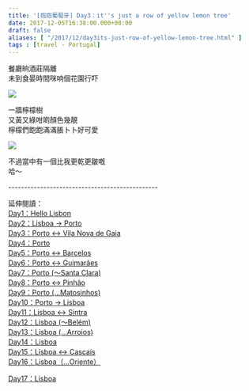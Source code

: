 ```yaml
---
title: '[抱抱葡萄牙] Day3：it''s just a row of yellow lemon tree'
date: 2017-12-05T16:38:00.000+08:00
draft: false
aliases: [ "/2017/12/day3its-just-row-of-yellow-lemon-tree.html" ]
tags : [travel - Portugal]
---
```


餐廳晌酒莊隔離  
未到食晏時間咪响個花園行吓  

[![](https://c1.staticflickr.com/5/4580/38594340566_d3bc2ca8d5_z.jpg)](https://c1.staticflickr.com/5/4580/38594340566_d3bc2ca8d5_z.jpg)

一牆檸檬樹  
又黃又綠咁啲顏色幾靚  
檸檬們飽飽滿滿脹卜卜好可愛  

[![](https://c1.staticflickr.com/5/4549/37763002525_d2bc7ee00c_z.jpg)](https://c1.staticflickr.com/5/4549/37763002525_d2bc7ee00c_z.jpg)

不過當中有一個比我更乾更皺嘅  
哈～  
  
\-----------------------------------------------  
  
  
延伸閱讀：  
[Day1：Hello Lisbon](https://www.hidie.net/2017/07/day1hello-lisbon.html)  
[Day2：Lisboa → Porto](https://www.hidie.net/2017/07/day2lisboa-porto.html)  
[Day3：Porto ↔ Vila Nova de Gaia](https://www.hidie.net/2017/07/day3porto-vila-nova-de-gaia.html)  
[Day4：Porto](http://www.hidie.net/2017/07/day4porto.html)  
[Day5：Porto ↔ Barcelos](http://www.hidie.net/2017/07/day5porto-barcelos.html)  
[Day6：Porto ↔ Guimarães](http://www.hidie.net/2017/07/day6porto-guimaraes.html)  
[Day7：Porto (～Santa Clara)](http://www.hidie.net/2017/08/day7porto-santa-clara.html)  
[Day8：Porto ↔ Pinhão](http://www.hidie.net/2017/08/day8porto-pinhao.html)  
[Day9：Porto (...Matosinhos)](http://www.hidie.net/2017/08/day9porto-matosinhos.html)  
[Day10：Porto → Lisboa](http://www.hidie.net/2017/08/day10porto-lisboa.html)  
[Day11：Lisboa ↔ Sintra](http://www.hidie.net/2017/08/day11lisboa-sintra.html)  
[Day12：Lisboa (～Belém)](http://www.hidie.net/2017/08/day12lisboa-belem.html)  
[Day13：Lisboa (...Arroios)](http://www.hidie.net/2017/08/day13lisboa-arroios.html)  
[Day14：Lisboa](http://www.hidie.net/2017/08/day14lisboa.html)  
[Day15：Lisboa ↔ Cascais](http://www.hidie.net/2017/08/day15lisboa-cascais.html)  
[Day16：Lisboa（...Oriente）](http://www.hidie.net/2017/08/day16lisboaoriente.html)  
  
[Day17：Lisboa](http://www.hidie.net/2017/08/day17lisboa.html)